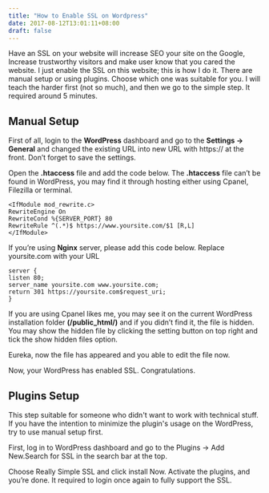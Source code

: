 ```yaml
---
title: "How to Enable SSL on Wordpress"
date: 2017-08-12T13:01:11+08:00
draft: false
---
```


Have an SSL on your website will increase SEO your site on the Google, Increase trustworthy visitors and make user know that you cared the website. I just enable the SSL on this website; this is how I do it. There are manual setup or using plugins. Choose which one was suitable for you. I will teach the harder first (not so much), and then we go to the simple step.  It required around 5 minutes. 


## Manual Setup


First of all, login to the **WordPress** dashboard and go to the **Settings  -> General** and changed the existing URL into new URL with https:// at the front. Don’t forget to save the settings. 


Open the **.htaccess** file and add the code below. The **.htaccess** file can’t be found in WordPress, you may find it through hosting either using Cpanel, Filezilla or terminal. 
```
<IfModule mod_rewrite.c>
RewriteEngine On
RewriteCond %{SERVER_PORT} 80 
RewriteRule ^(.*)$ https://www.yoursite.com/$1 [R,L]
</IfModule>
```

If you’re using **Nginx** server, please add this code below. Replace yoursite.com with your URL

```
server {
listen 80;
server_name yoursite.com www.yoursite.com;
return 301 https://yoursite.com$request_uri;
}
```

If you are using Cpanel likes me, you may see it on the current WordPress installation folder **(/public_html/)** and if you didn’t find it, the file is hidden. You may show the hidden file by clicking the setting button on top right and tick the show hidden files option. 

Eureka, now the file has appeared and you able to edit the file now. 

Now, your WordPress has enabled SSL. Congratulations. 




## Plugins Setup

This step suitable for someone who didn't want to work with technical stuff. If you have the intention to minimize the plugin's usage on the WordPress, try to use manual setup first.

First, log in to WordPress dashboard and go to the Plugins -> Add New.Search for SSL in the search bar at the top. 

Choose Really Simple SSL and click install Now. Activate the plugins, and you’re done. It required to login once again to fully support the SSL. 
  



